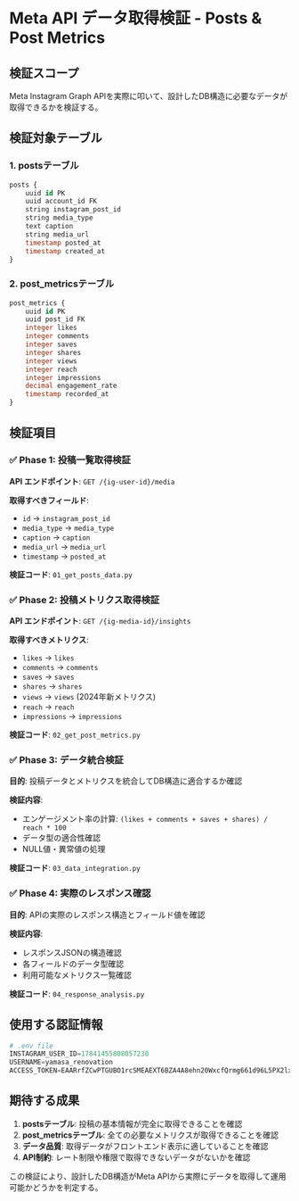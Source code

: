 # Meta API データ取得検証 - Posts & Post Metrics

## 検証スコープ

Meta Instagram Graph APIを実際に叩いて、設計したDB構造に必要なデータが取得できるかを検証する。

## 検証対象テーブル

### 1. postsテーブル
```sql
posts {
    uuid id PK
    uuid account_id FK  
    string instagram_post_id
    string media_type
    text caption
    string media_url
    timestamp posted_at
    timestamp created_at
}
```

### 2. post_metricsテーブル
```sql
post_metrics {
    uuid id PK
    uuid post_id FK
    integer likes
    integer comments
    integer saves
    integer shares
    integer views
    integer reach
    integer impressions
    decimal engagement_rate
    timestamp recorded_at
}
```

## 検証項目

### ✅ Phase 1: 投稿一覧取得検証
**API エンドポイント**: `GET /{ig-user-id}/media`

**取得すべきフィールド**:
- `id` → `instagram_post_id`
- `media_type` → `media_type`
- `caption` → `caption`
- `media_url` → `media_url`
- `timestamp` → `posted_at`

**検証コード**: `01_get_posts_data.py`

### ✅ Phase 2: 投稿メトリクス取得検証
**API エンドポイント**: `GET /{ig-media-id}/insights`

**取得すべきメトリクス**:
- `likes` → `likes`
- `comments` → `comments`
- `saves` → `saves`
- `shares` → `shares`
- `views` → `views` (2024年新メトリクス)
- `reach` → `reach`
- `impressions` → `impressions`

**検証コード**: `02_get_post_metrics.py`

### ✅ Phase 3: データ統合検証
**目的**: 投稿データとメトリクスを統合してDB構造に適合するか確認

**検証内容**:
- エンゲージメント率の計算: `(likes + comments + saves + shares) / reach * 100`
- データ型の適合性確認
- NULL値・異常値の処理

**検証コード**: `03_data_integration.py`

### ✅ Phase 4: 実際のレスポンス確認
**目的**: APIの実際のレスポンス構造とフィールド値を確認

**検証内容**:
- レスポンスJSONの構造確認
- 各フィールドのデータ型確認
- 利用可能なメトリクス一覧確認

**検証コード**: `04_response_analysis.py`

## 使用する認証情報

```python
# .env file
INSTAGRAM_USER_ID=17841455808057230
USERNAME=yamasa_renovation
ACCESS_TOKEN=EAARrfZCwPTGUBO1rcSMEAEXT6BZA4A8ehn20WxcfQrmg661d96L5PX2lxfzRUCL26T3Vab8ioi0cPbDuuqZCsZBYQ7S1ny1Xm8dFKIoHQlbypJCvgi7erfajPCwfWR9aZBRaQMVNDr6RDfK6er3B7cAdTabtJyLPA5J0VxofcOaC7PyT7aDy2lGMDHVeJVY6ndcMZD
```

## 期待する成果

1. **postsテーブル**: 投稿の基本情報が完全に取得できることを確認
2. **post_metricsテーブル**: 全ての必要なメトリクスが取得できることを確認
3. **データ品質**: 取得データがフロントエンド表示に適していることを確認
4. **API制約**: レート制限や権限で取得できないデータがないかを確認

この検証により、設計したDB構造がMeta APIから実際にデータを取得して運用可能かどうかを判定する。